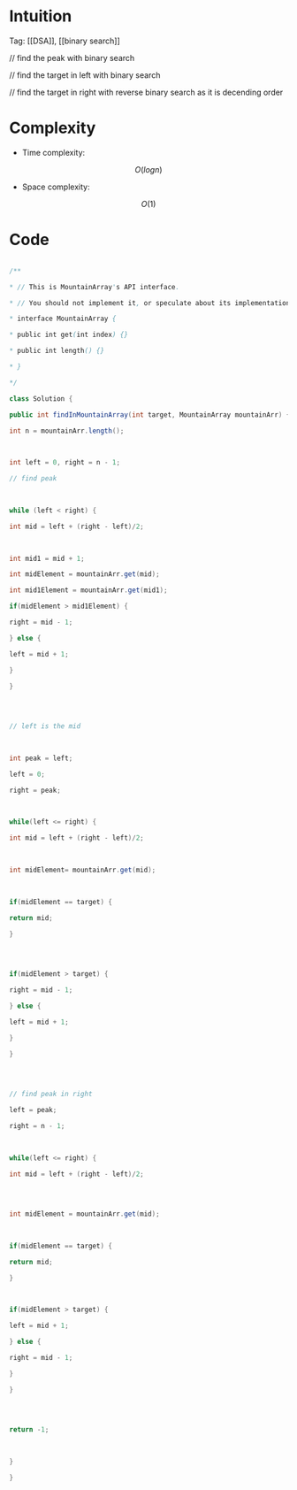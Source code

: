 # Intuition

<!-- Describe your first thoughts on how to solve this problem. -->

Tag: [[DSA]], [[binary search]]

  

// find the peak with binary search

// find the target in left with binary search

  

// find the target in right with reverse binary search as it is decending order

  

# Complexity

- Time complexity:

<!-- Add your time complexity here, e.g. $$O(n)$$ -->

$$O(logn)$$

- Space complexity:

<!-- Add your space complexity here, e.g. $$O(n)$$ -->

$$O(1)$$

# Code

```java []

/**

* // This is MountainArray's API interface.

* // You should not implement it, or speculate about its implementation

* interface MountainArray {

* public int get(int index) {}

* public int length() {}

* }

*/

class Solution {

public int findInMountainArray(int target, MountainArray mountainArr) {

int n = mountainArr.length();

  

int left = 0, right = n - 1;

// find peak

  

while (left < right) {

int mid = left + (right - left)/2;

  

int mid1 = mid + 1;

int midElement = mountainArr.get(mid);

int mid1Element = mountainArr.get(mid1);

if(midElement > mid1Element) {

right = mid - 1;

} else {

left = mid + 1;

}

}

  
  

// left is the mid

  

int peak = left;

left = 0;

right = peak;

  

while(left <= right) {

int mid = left + (right - left)/2;

  

int midElement= mountainArr.get(mid);

  

if(midElement == target) {

return mid;

}

  
  

if(midElement > target) {

right = mid - 1;

} else {

left = mid + 1;

}

}

  
  

// find peak in right

left = peak;

right = n - 1;

  

while(left <= right) {

int mid = left + (right - left)/2;

  
  

int midElement = mountainArr.get(mid);

  

if(midElement == target) {

return mid;

}

  

if(midElement > target) {

left = mid + 1;

} else {

right = mid - 1;

}

}

  
  

return -1;

  

}

}

```